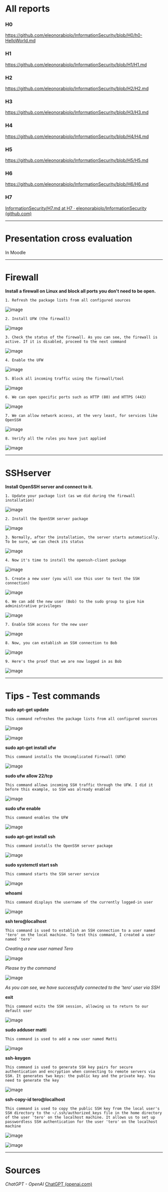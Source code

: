 # All reports

### H0

https://github.com/eleonorabiolo/InformationSecurity/blob/H0/h0-HelloWorld.md

### H1

https://github.com/eleonorabiolo/InformationSecurity/blob/H1/H1.md

### H2

https://github.com/eleonorabiolo/InformationSecurity/blob/H2/H2.md

### H3

https://github.com/eleonorabiolo/InformationSecurity/blob/H3/H3.md

### H4

https://github.com/eleonorabiolo/InformationSecurity/blob/H4/H4.md

### H5

https://github.com/eleonorabiolo/InformationSecurity/blob/H5/H5.md

### H6

https://github.com/eleonorabiolo/InformationSecurity/blob/H6/H6.md

### H7 

[InformationSecurity/H7.md at H7 · eleonorabiolo/InformationSecurity (github.com)](https://github.com/eleonorabiolo/InformationSecurity/blob/H7/H7.md)

__________





# Presentation cross evaluation

In Moodle

________





# Firewall

**Install a firewall on Linux and block all ports you don't need to be open.**

```
1. Refresh the package lists from all configured sources
```

![image](https://github.com/eleonorabiolo/InformationSecurity/assets/71267403/b398492a-48e4-4c61-aee9-e358c3590ec6)


```
2. Install UFW (the firewall)
```

![image](https://github.com/eleonorabiolo/InformationSecurity/assets/71267403/45634020-8663-4bbb-9e85-bbd647d099a2)


```
3. Check the status of the firewall. As you can see, the firewall is active. If it is disabled, proceed to the next command
```

![image](https://github.com/eleonorabiolo/InformationSecurity/assets/71267403/5f0adf09-ba0c-4e36-840c-03e18b0ea6c8)


```
4. Enable the UFW
```

![image](https://github.com/eleonorabiolo/InformationSecurity/assets/71267403/a650e2ad-3aad-440e-96d1-1de46e18e521)


```
5. Block all incoming traffic using the firewall/tool
```

![image](https://github.com/eleonorabiolo/InformationSecurity/assets/71267403/02e517c5-d96e-43f2-b7f5-0f884ca92ca7)


```
6. We can open specific ports such as HTTP (80) and HTTPS (443)
```

![image](https://github.com/eleonorabiolo/InformationSecurity/assets/71267403/4a3d7c12-007c-4004-95c7-24e0f92bdbf6)


```
7. We can allow network access, at the very least, for services like OpenSSH
```

![image](https://github.com/eleonorabiolo/InformationSecurity/assets/71267403/95ba3d8a-6eea-4247-be3e-f06cdf2b0ba0)


```
8. Verify all the rules you have just applied
```

![image](https://github.com/eleonorabiolo/InformationSecurity/assets/71267403/0139cb6e-4062-4467-8650-8e9640f6cd3d)


______





# SSHserver

**Install OpenSSH server and connect to it.**

```
1. Update your package list (as we did during the firewall installation)
```

![image](https://github.com/eleonorabiolo/InformationSecurity/assets/71267403/082ef919-cb04-4cf5-aef1-7352e85a70d7)


```
2. Install the OpenSSH server package
```

![image](https://github.com/eleonorabiolo/InformationSecurity/assets/71267403/b23606d1-2990-4385-9d86-9964557d3971)


```
3. Normally, after the installation, the server starts automatically. To be sure, we can check its status
```

![image](https://github.com/eleonorabiolo/InformationSecurity/assets/71267403/46be2885-0971-4a95-ba08-f07aa2d046d8)


```
4. Now it's time to install the openssh-client package
```

![image](https://github.com/eleonorabiolo/InformationSecurity/assets/71267403/4ff4f0d6-6a5f-42a5-956d-ef842c26b1ee)


```
5. Create a new user (you will use this user to test the SSH connection)
```

![image](https://github.com/eleonorabiolo/InformationSecurity/assets/71267403/fb042900-ffbb-4748-acc6-bd39ac01d4f8)


```
6. We can add the new user (Bob) to the sudo group to give him administrative privileges
```

![image](https://github.com/eleonorabiolo/InformationSecurity/assets/71267403/5f9dea50-a74c-4d8d-9607-6231655661cd)


```
7. Enable SSH access for the new user
```

![image](https://github.com/eleonorabiolo/InformationSecurity/assets/71267403/214a2646-d250-4707-8dfb-93eb2806f827)


```
8. Now, you can establish an SSH connection to Bob
```

![image](https://github.com/eleonorabiolo/InformationSecurity/assets/71267403/adf1f582-56df-4103-8e1c-f7060c3ceec6)


```
9. Here's the proof that we are now logged in as Bob
```

![image](https://github.com/eleonorabiolo/InformationSecurity/assets/71267403/272a66db-eba6-425c-9397-772cdb13cc33)


___________





# Tips - Test commands

**sudo apt-get update**

```
This command refreshes the package lists from all configured sources
```

![image](https://github.com/eleonorabiolo/InformationSecurity/assets/71267403/285c6e44-7940-4334-89b8-fb9777414843)


![image](https://github.com/eleonorabiolo/InformationSecurity/assets/71267403/9d6e5965-9c41-4777-b9da-61f4c2d09c14)


**sudo apt-get install ufw**

```
This command installs the Uncomplicated Firewall (UFW)
```

![image](https://github.com/eleonorabiolo/InformationSecurity/assets/71267403/a52963cc-9dfd-4f77-8004-ae19f21713f3)



**sudo ufw allow 22/tcp**

```
This command allows incoming SSH traffic through the UFW. I did it before this example, so SSH was already enabled
```

![image](https://github.com/eleonorabiolo/InformationSecurity/assets/71267403/aa0e3eac-de5d-48e8-85bc-2482d4f6acc9)


**sudo ufw enable**

```
This command enables the UFW
```

![image](https://github.com/eleonorabiolo/InformationSecurity/assets/71267403/3c398697-8e14-4274-82c8-1214a37e1b18)


**sudo apt-get install ssh**

```
This command installs the OpenSSH server package 
```

![image](https://github.com/eleonorabiolo/InformationSecurity/assets/71267403/beeb09d7-355e-441a-ae22-8a6117dd9d55)


**sudo systemctl start ssh**

```
This command starts the SSH server service
```

![image](https://github.com/eleonorabiolo/InformationSecurity/assets/71267403/1eafcea2-04ad-4c0e-a915-d5c8dcd84124)


**whoami**

```
This command displays the username of the currently logged-in user
```

![image](https://github.com/eleonorabiolo/InformationSecurity/assets/71267403/b12c268c-3c0b-4e5a-8e36-ad5097b8ee87)


**ssh tero@localhost**

```
This command is used to establish an SSH connection to a user named 'tero' on the local machine. To test this command, I created a user named 'tero'
```

*Creating a new user named Tero*

![image](https://github.com/eleonorabiolo/InformationSecurity/assets/71267403/2c56d9b8-0a37-4334-ab8f-adfd42a82f82)


*Please try the command*

![image](https://github.com/eleonorabiolo/InformationSecurity/assets/71267403/e2ca64af-143b-4cba-ac9a-2428b101cd7e)


*As you can see, we have successfully connected to the 'tero' user via SSH*

**exit**

```
This command exits the SSH session, allowing us to return to our default user
```

![image](https://github.com/eleonorabiolo/InformationSecurity/assets/71267403/fc7dbdc0-54a0-4f79-b92a-44de623216fb)


**sudo adduser matti**

```
This command is used to add a new user named Matti
```

![image](https://github.com/eleonorabiolo/InformationSecurity/assets/71267403/f99b6bd2-200d-46c7-aa1b-7fe594f862a1)


**ssh-keygen**

```
This command is used to generate SSH key pairs for secure authentication and encryption when connecting to remote servers via SSH. It generates two keys: the public key and the private key. You need to generate the key
```

![image](https://github.com/eleonorabiolo/InformationSecurity/assets/71267403/bfad3c1a-4e29-4b42-8ba4-f7410ace6ef4)


**ssh-copy-id tero@localhost**

```
This command is used to copy the public SSH key from the local user's SSH directory to the ~/.ssh/authorized_keys file in the home directory of the user 'tero' on the localhost machine. It allows us to set up passwordless SSH authentication for the user 'tero' on the localhost machine
```

![image](https://github.com/eleonorabiolo/InformationSecurity/assets/71267403/33ed41e5-af28-43b6-b15a-89d018373311)


![image](https://github.com/eleonorabiolo/InformationSecurity/assets/71267403/8c76cead-378b-4e53-9d1e-e77f3338079b)


__________





# Sources

*ChatGPT - OpenAI* [ChatGPT (openai.com)](https://chat.openai.com/?model=text-davinci-002-render-sha)

